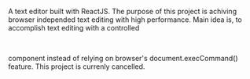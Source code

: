 A text editor built with ReactJS. The purpose of this project is achiving browser independed text editing with high performance. Main idea is, to accomplish text editing with a controlled <div contenteditable="true"></div> component instead of relying on browser's document.execCommand() feature.
This project is currenly cancelled.
